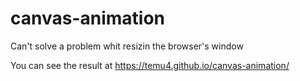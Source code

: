 # canvas-animation
Can't solve a problem whit resizin the browser's window

You can see the result at https://temu4.github.io/canvas-animation/
